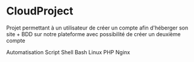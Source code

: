 # CloudProject

Projet permettant à un utilisateur de créer un compte afin d'héberger son site + BDD sur notre plateforme avec possibilité de créer un deuxième compte 

Automatisation Script Shell Bash Linux PHP Nginx 
